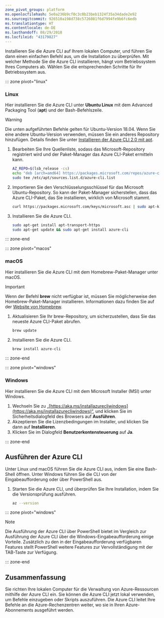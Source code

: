 ```yaml
---
zone_pivot_groups: platform
ms.openlocfilehash: 5e0a236b9cf0c3c0b23beb1324f35a34dade2e92
ms.sourcegitcommit: 926510a198d738c5726081f6d7994fe9b6fc6edb
ms.translationtype: HT
ms.contentlocale: de-DE
ms.lasthandoff: 08/29/2018
ms.locfileid: "43179827"
---
```

Installieren Sie die Azure CLI auf Ihrem lokalen Computer, und führen Sie dann einen einfachen Befehl aus, um die Installation zu überprüfen. Mit welcher Methode Sie die Azure CLI installieren, hängt vom Betriebssystem Ihres Computers ab. Wählen Sie die entsprechenden Schritte für Ihr Betriebssystem aus.

::: zone pivot="linux"

### <a name="linux"></a>Linux
Hier installieren Sie die Azure CLI unter **Ubuntu Linux** mit dem Advanced Packaging Tool (**apt**) und der Bash-Befehlszeile.

> [!WARNING]
> Die unten aufgeführten Befehle gelten für Ubuntu-Version 18.04. Wenn Sie eine andere Ubuntu-Version verwenden, müssen Sie ein anderes Repository hinzufügen. Details finden Sie unter [Installieren der Azure CLI 2.0 mit apt](https://docs.microsoft.com/cli/azure/install-azure-cli-apt).

1. Bearbeiten Sie Ihre Quellenliste, sodass das Microsoft-Repository registriert wird und der Paket-Manager das Azure CLI-Paket ermitteln kann.

    ```bash
    AZ_REPO=$(lsb_release -cs)
    echo "deb [arch=amd64] https://packages.microsoft.com/repos/azure-cli/ $AZ_REPO main" | \
    sudo tee /etc/apt/sources.list.d/azure-cli.list
    ```

1. Importieren Sie den Verschlüsselungsschlüssel für das Microsoft Ubuntu-Repository. So kann der Paket-Manager sicherstellen, dass das Azure CLI-Paket, das Sie installieren, wirklich von Microsoft stammt.

    ```bash
    curl https://packages.microsoft.com/keys/microsoft.asc | sudo apt-key add -
    ```

1. Installieren Sie die Azure CLI.

    ```bash
    sudo apt-get install apt-transport-https
    sudo apt-get update && sudo apt-get install azure-cli
    ```

::: zone-end

::: zone pivot="macos"

### <a name="macos"></a>macOS
Hier installieren Sie die Azure CLI mit dem Homebrew-Paket-Manager unter macOS.

> [!IMPORTANT]
> Wenn der Befehl **brew** nicht verfügbar ist, müssen Sie möglicherweise den Homebrew-Paket-Manager installieren. Informationen dazu finden Sie auf der [Website von Homebrew](https://brew.sh/).

1. Aktualisieren Sie Ihr brew-Repository, um sicherzustellen, dass Sie das neueste Azure CLI-Paket abrufen.

    ```bash
    brew update
    ```

1. Installieren Sie die Azure CLI.

    ```bash
    brew install azure-cli
    ```

::: zone-end

::: zone pivot="windows"

### <a name="windows"></a>Windows
Hier installieren Sie die Azure CLI mit dem Microsoft Installer (MSI) unter Windows.

1. Wechseln Sie zu „[https://aka.ms/installazurecliwindows](https://aka.ms/installazurecliwindows)“, und klicken Sie im Sicherheitsdialogfeld des Browsers auf **Ausführen**.
1. Akzeptieren Sie die Lizenzbedingungen im Installer, und klicken Sie dann auf **Installieren**.
1. Klicken Sie im Dialogfeld **Benutzerkontensteuerung** auf **Ja**.

::: zone-end

## <a name="running-the-azure-cli"></a>Ausführen der Azure CLI
Unter Linux und macOS führen Sie die Azure CLI aus, indem Sie eine Bash-Shell öffnen. Unter Windows führen Sie die CLI von der Eingabeaufforderung oder über PowerShell aus.

1. Starten Sie die Azure CLI, und überprüfen Sie Ihre Installation, indem Sie die Versionsprüfung ausführen.

    ```bash
    az --version
    ```

::: zone pivot="windows"

> [!NOTE]
> Die Ausführung der Azure CLI über PowerShell bietet im Vergleich zur Ausführung der Azure CLI über die Windows-Eingabeaufforderung einige Vorteile. Zusätzlich zu den in der Eingabeaufforderung verfügbaren Features stellt PowerShell weitere Features zur Vervollständigung mit der TAB-Taste zur Verfügung. 

::: zone-end

## <a name="summary"></a>Zusammenfassung
Sie richten Ihre lokalen Computer für die Verwaltung von Azure-Ressourcen mithilfe der Azure CLI ein. Sie können die Azure CLI jetzt lokal verwenden, um Befehle einzugeben oder Skripts auszuführen. Die Azure CLI leitet Ihre Befehle an die Azure-Rechenzentren weiter, wo sie in Ihren Azure-Abonnements ausgeführt werden.